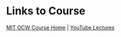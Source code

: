 # Links to Course

[MIT OCW Course Home](https://ocw.mit.edu/courses/electrical-engineering-and-computer-science/6-006-introduction-to-algorithms-fall-2011/index.htm) |
[YouTube Lectures](https://www.youtube.com/watch?v=HtSuA80QTyo&list=PLUl4u3cNGP61Oq3tWYp6V_F-5jb5L2iHb)
